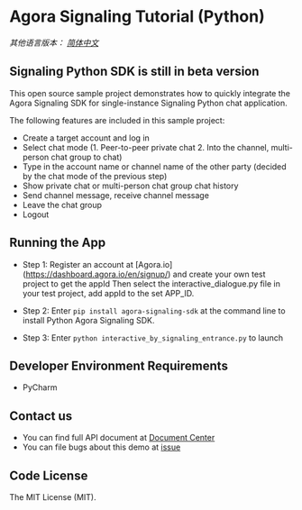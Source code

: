 # Agora Signaling Tutorial (Python)

*其他语言版本： [简体中文](README.zh.md)*

## Signaling Python SDK is still in beta version

This open source sample project demonstrates how to quickly integrate the Agora Signaling SDK for single-instance Signaling Python chat application.

The following features are included in this sample project:

- Create a target account and log in
- Select chat mode (1. Peer-to-peer private chat 2. Into the channel, multi-person chat group to chat)
- Type in the account name or channel name of the other party (decided by the chat mode of the previous step)
- Show private chat or multi-person chat group chat history
- Send channel message, receive channel message
- Leave the chat group
- Logout

## Running the App
* Step 1: Register an account at [Agora.io] (https://dashboard.agora.io/en/signup/) and create your own test project to get the appId
Then select the interactive_dialogue.py file in your test project, add appId to the set APP_ID.

* Step 2: Enter `pip install agora-signaling-sdk` at the command line to install Python Agora Signaling SDK.

* Step 3: Enter `python interactive_by_signaling_entrance.py` to launch


## Developer Environment Requirements
* PyCharm


## Contact us
- You can find full API document at [Document Center](https://docs.agora.io/en/)
- You can file bugs about this demo at [issue](https://github.com/AgoraIO/Signaling/issues)


## Code License
The MIT License (MIT).
